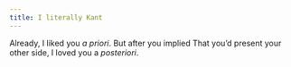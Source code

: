 ```yaml
---
title: I literally Kant
---
```

Already, I liked you *a priori*.
But after you implied
That you’d present your other side,
I loved you a *posteriori*.
